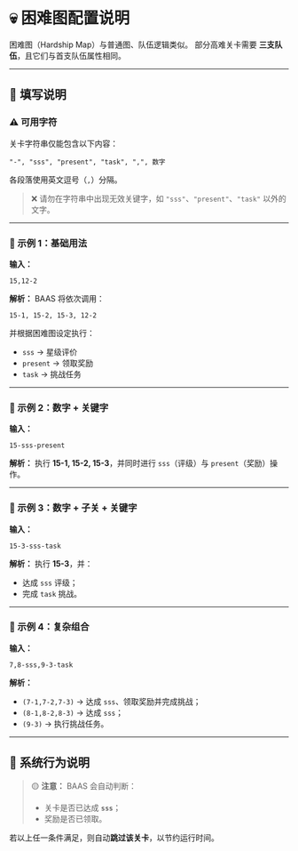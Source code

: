 
# 💀 困难图配置说明

困难图（Hardship Map）与普通图、队伍逻辑类似。
部分高难关卡需要 **三支队伍**，且它们与首支队伍属性相同。

---

## 🧾 填写说明

### ⚠️ 可用字符

关卡字符串仅能包含以下内容：

```
"-", "sss", "present", "task", ",", 数字
```

各段落使用英文逗号（`,`）分隔。

> ❌ 请勿在字符串中出现无效关键字，如 `"sss"`、`"present"`、`"task"` 以外的文字。

---

### 🧩 示例 1：基础用法

**输入：**

```
15,12-2
```

**解析：**
BAAS 将依次调用：

```
15-1, 15-2, 15-3, 12-2
```

并根据困难图设定执行：

* `sss` → 星级评价
* `present` → 领取奖励
* `task` → 挑战任务

---

### 🧩 示例 2：数字 + 关键字

**输入：**

```
15-sss-present
```

**解析：**
执行 **15-1, 15-2, 15-3**，并同时进行
`sss`（评级）与 `present`（奖励）操作。

---

### 🧩 示例 3：数字 + 子关 + 关键字

**输入：**

```
15-3-sss-task
```

**解析：**
执行 **15-3**，并：

* 达成 `sss` 评级；
* 完成 `task` 挑战。

---

### 🧩 示例 4：复杂组合

**输入：**

```
7,8-sss,9-3-task
```

**解析：**

* `(7-1,7-2,7-3)` → 达成 `sss`、领取奖励并完成挑战；
* `(8-1,8-2,8-3)` → 达成 `sss`；
* `(9-3)` → 执行挑战任务。

---

## 🧠 系统行为说明

> 🟡 **注意：**
> BAAS 会自动判断：
>
> * 关卡是否已达成 **`sss`**；
> * 奖励是否已领取。

若以上任一条件满足，则自动**跳过该关卡**，以节约运行时间。
